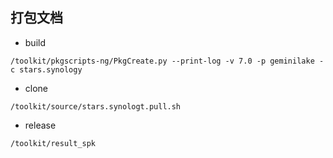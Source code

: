 ## 打包文档
- build
```azure
/toolkit/pkgscripts-ng/PkgCreate.py --print-log -v 7.0 -p geminilake -c stars.synology
```
- clone
```azure
/toolkit/source/stars.synologt.pull.sh
```
- release
```azure
/toolkit/result_spk
```